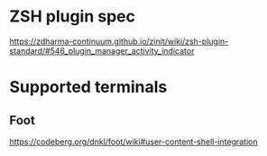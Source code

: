 # ZSH plugin spec
https://zdharma-continuum.github.io/zinit/wiki/zsh-plugin-standard/#546_plugin_manager_activity_indicator

# Supported terminals
## Foot
https://codeberg.org/dnkl/foot/wiki#user-content-shell-integration
